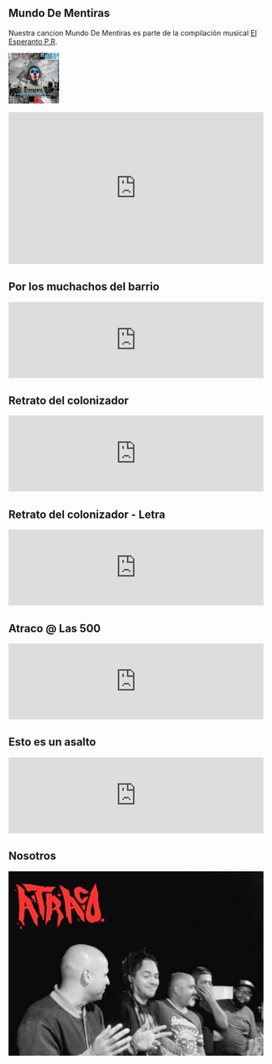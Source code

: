 ## Mundo De Mentiras

Nuestra cancion Mundo De Mentiras es parte de la compilación musical <a href="https://soundcloud.com/el-esperanto-830244470">El Esperanto P.R</a>.

<a href="https://soundcloud.com/el-esperanto-830244470"><img style="width:100px;height:100px;" src="comp.jpg"/></a>


<iframe width="100%" height="300" scrolling="no" frameborder="no" allow="autoplay" src="https://w.soundcloud.com/player/?url=https%3A//api.soundcloud.com/tracks/736071229&color=%23ff5500&auto_play=false&hide_related=false&show_comments=true&show_user=true&show_reposts=false&show_teaser=true&visual=true"></iframe>




## Por los muchachos del barrio

<iframe id="yt1" style="width:100%;" src="https://www.youtube.com/embed/rg_DoeKLISE" frameborder="0" allowfullscreen></iframe>

## Retrato del colonizador

<iframe id="yt2" style="width:100%;" src="https://www.youtube.com/embed/dtt1_vKqvAs" frameborder="0" allowfullscreen></iframe>

## Retrato del colonizador - Letra

<iframe id="yt3" style="width:100%;" src="https://www.youtube.com/embed/OXx7bF2czyw" frameborder="0" allowfullscreen></iframe>

## Atraco @ Las 500

<iframe id="yt4" style="width:100%;" src="https://www.youtube.com/embed/lpkljcw92rA" frameborder="0" allowfullscreen></iframe>

## Esto es un asalto

<iframe id="yt5" style="width:100%;" src="https://www.youtube.com/embed/rt5iJaDQTMo" frameborder="0" allowfullscreen></iframe>

## Nosotros

<img src="nosotros.png"/>


